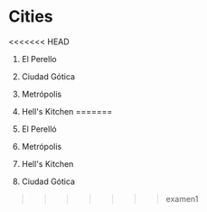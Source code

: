 # Cities

<<<<<<< HEAD
1. El Perello

2. Ciudad Gótica
3. Metrópolis
4. Hell's Kitchen
=======
1. El Perelló
2. Metrópolis
3. Hell's Kitchen
4. Ciudad Gótica

>>>>>>> examen1
